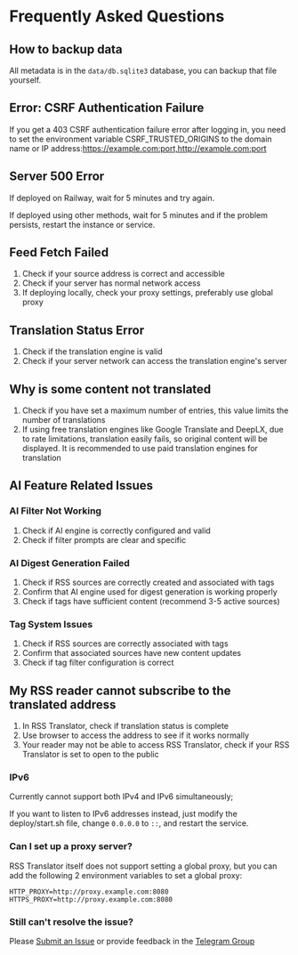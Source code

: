 # Frequently Asked Questions

## How to backup data

All metadata is in the `data/db.sqlite3` database, you can backup that file yourself.

## Error: CSRF Authentication Failure

If you get a 403 CSRF authentication failure error after logging in, you need to set the environment variable CSRF_TRUSTED_ORIGINS to the domain name or IP address:https://example.com:port,http://example.com:port

## Server 500 Error

If deployed on Railway, wait for 5 minutes and try again.

If deployed using other methods, wait for 5 minutes and if the problem persists, restart the instance or service.

## Feed Fetch Failed

1. Check if your source address is correct and accessible
2. Check if your server has normal network access
3. If deploying locally, check your proxy settings, preferably use global proxy

## Translation Status Error

1. Check if the translation engine is valid
2. Check if your server network can access the translation engine's server

## Why is some content not translated

1. Check if you have set a maximum number of entries, this value limits the number of translations
2. If using free translation engines like Google Translate and DeepLX, due to rate limitations, translation easily fails, so original content will be displayed. It is recommended to use paid translation engines for translation

## AI Feature Related Issues

### AI Filter Not Working
1. Check if AI engine is correctly configured and valid
2. Check if filter prompts are clear and specific

### AI Digest Generation Failed
1. Check if RSS sources are correctly created and associated with tags
2. Confirm that AI engine used for digest generation is working properly
3. Check if tags have sufficient content (recommend 3-5 active sources)

### Tag System Issues
1. Check if RSS sources are correctly associated with tags
2. Confirm that associated sources have new content updates
3. Check if tag filter configuration is correct

## My RSS reader cannot subscribe to the translated address

1. In RSS Translator, check if translation status is complete
2. Use browser to access the address to see if it works normally
3. Your reader may not be able to access RSS Translator, check if your RSS Translator is set to open to the public

### IPv6

Currently cannot support both IPv4 and IPv6 simultaneously;

If you want to listen to IPv6 addresses instead, just modify the deploy/start.sh file, change `0.0.0.0` to `::`, and restart the service.

### Can I set up a proxy server?

RSS Translator itself does not support setting a global proxy, but you can add the following 2 environment variables to set a global proxy:
```
HTTP_PROXY=http://proxy.example.com:8080
HTTPS_PROXY=http://proxy.example.com:8080
```

### Still can't resolve the issue?
Please [Submit an Issue](https://github.com/versun/RSS-Translator/issues) or provide feedback in the [Telegram Group](https://t.me/rsstranslator)